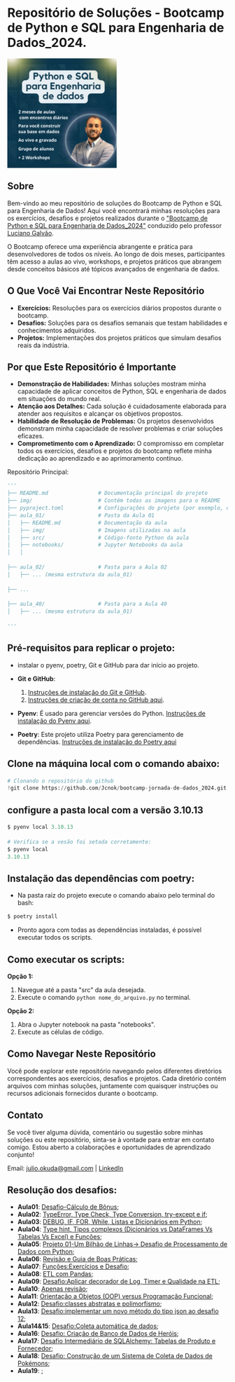 # Repositório de Soluções - Bootcamp de Python e SQL para Engenharia de Dados_2024.



<img src="img\newphoto.png" align='center' alt="drawing" width="250" heigth="250"/>

## Sobre

Bem-vindo ao meu repositório de soluções do Bootcamp de Python e SQL para Engenharia de Dados! Aqui você encontrará minhas resoluções para os exercícios, desafios e projetos realizados durante o ["Bootcamp de Python e SQL para Engenharia de Dados_2024"](https://www.jornadadedados2024.com.br/) conduzido pelo professor [Luciano Galvão](https://www.linkedin.com/in/lucianovasconcelosf/).


O Bootcamp oferece uma experiência abrangente e prática para desenvolvedores de todos os níveis. Ao longo de dois meses, participantes têm acesso a aulas ao vivo, workshops, e projetos práticos que abrangem desde conceitos básicos até tópicos avançados de engenharia de dados.

## O Que Você Vai Encontrar Neste Repositório

- **Exercícios:** Resoluções para os exercícios diários propostos durante o bootcamp.
- **Desafios:** Soluções para os desafios semanais que testam habilidades e conhecimentos adquiridos.
- **Projetos:** Implementações dos projetos práticos que simulam desafios reais da indústria.

## Por que Este Repositório é Importante

- **Demonstração de Habilidades:** Minhas soluções mostram minha capacidade de aplicar conceitos de Python, SQL e engenharia de dados em situações do mundo real.
- **Atenção aos Detalhes:** Cada solução é cuidadosamente elaborada para atender aos requisitos e alcançar os objetivos propostos.
- **Habilidade de Resolução de Problemas:** Os projetos desenvolvidos demonstram minha capacidade de resolver problemas e criar soluções eficazes.
- **Comprometimento com o Aprendizado:** O compromisso em completar todos os exercícios, desafios e projetos do bootcamp reflete minha dedicação ao aprendizado e ao aprimoramento contínuo.

Repositório Principal:
```python
'''
├── README.md                # Documentação principal do projeto
├── img/                     # Contém todas as imagens para o README
├── pyproject.toml           # Configurações do projeto (por exemplo, dependências)
├── aula_01/                 # Pasta da Aula 01
│   ├── README.md            # Documentação da aula
│   ├── img/                 # Imagens utilizadas na aula
│   ├── src/                 # Código-fonte Python da aula
│   ├── notebooks/           # Jupyter Notebooks da aula
│   │  

├── aula_02/                 # Pasta para a Aula 02
│   ├── ... (mesma estrutura da aula_01)

├── ...

├── aula_40/                 # Pasta para a Aula 40
│   ├── ... (mesma estrutura da aula_01)

'''
```
## Pré-requisitos para replicar o projeto:
* instalar o pyenv, poetry, Git e GitHub para dar início ao projeto.
* **Git e GitHub**:
    1. [Instruções de instalação do Git e GitHub](https://github.com/git-guides/install-git).
    2. [Instruções de criação de conta no GitHub aqui](https://docs.github.com/pt/get-started/onboarding/getting-started-with-your-github-account).

* **Pyenv**: É usado para gerenciar versões do Python. [Instruções de instalação do Pyenv aqui](https://github.com/pyenv/pyenv#installation).

* **Poetry**: Este projeto utiliza Poetry para gerenciamento de dependências. [Instruções de instalação do Poetry aqui](https://python-poetry.org/docs/#installation)

## Clone na máquina local com o comando abaixo:
```python
# Clonando o repositório do github
!git clone https://github.com/Jcnok/bootcamp-jornada-de-dados_2024.git
```
## configure a pasta local com a versão 3.10.13
```python
$ pyenv local 3.10.13

# Verifica se a vesão foi setada corretamente:
$ pyenv local
3.10.13
```
## Instalação das dependências com poetry:
* Na pasta raiz do projeto execute o comando abaixo pelo terminal do bash:
```python
$ poetry install
```
* Pronto agora com todas as dependências instaladas, é possível executar todos os scripts.

## Como executar os scripts:
**Opção 1:**
1. Navegue até a pasta "src" da aula desejada.
2. Execute o comando `python nome_do_arquivo.py` no terminal.

**Opção 2:**
1. Abra o Jupyter notebook na pasta "notebooks".
2. Execute as células de código.

## Como Navegar Neste Repositório

Você pode explorar este repositório navegando pelos diferentes diretórios correspondentes aos exercícios, desafios e projetos. Cada diretório contém arquivos com minhas soluções, juntamente com quaisquer instruções ou recursos adicionais fornecidos durante o bootcamp.

## Contato

Se você tiver alguma dúvida, comentário ou sugestão sobre minhas soluções ou este repositório, sinta-se à vontade para entrar em contato comigo. Estou aberto a colaborações e oportunidades de aprendizado conjunto!

Email: julio.okuda@gmail.com |
[LinkedIn](https://www.linkedin.com/in/juliookuda/)


## Resolução dos desafios:

* **Aula01**: [Desafio-Cálculo de Bônus](https://github.com/Jcnok/bootcamp-jornada-de-dados_2024/tree/main/aula_01#c%C3%A1lculo-de-b%C3%B4nus-com-entrada-do-usu%C3%A1rio);
* **Aula02**: [TypeError, Type Check, Type Conversion, try-except e if](https://github.com/Jcnok/bootcamp-jornada-de-dados_2024/tree/main/aula_02#aula-02-typeerror-type-check-type-conversion-try-except-e-if);
* **Aula03**: [DEBUG, IF, FOR, While, Listas e Dicionários em Python](https://github.com/Jcnok/bootcamp-jornada-de-dados_2024/tree/main/aula_03#aula-03-debug-if-for-while-listas-e-dicion%C3%A1rios-em-python);
* **Aula04**: [Type hint, Tipos complexos (Dicionários vs DataFrames Vs Tabelas Vs Excel) e Funções](https://github.com/Jcnok/bootcamp-jornada-de-dados_2024/tree/main/aula_04#aula-04--type-hint-tipos-complexos-dicion%C3%A1rios-vs-dataframes-vs-tabelas-vs-excel-e-fun%C3%A7%C3%B5es);
* **Aula05**: [Projeto 01-Um Bilhão de Linhas-> Desafio de Processamento de Dados com Python](https://github.com/Jcnok/bootcamp-jornada-de-dados_2024/tree/main/aula_05#projeto-01---um-bilh%C3%A3o-de-linhas-desafio-de-processamento-de-dados-com-python);
* **Aula06**: [Revisão e Guia de Boas Práticas](https://github.com/Jcnok/bootcamp-jornada-de-dados_2024/tree/main/aula_06#aula-06---revis%C3%A3o-e-guia-de-boas-pr%C3%A1ticas);
* **Aula07**: [Funções:Exercícios e Desafio](https://github.com/Jcnok/bootcamp-jornada-de-dados_2024/tree/main/aula_07#fun%C3%A7%C3%B5es);
* **Aula08**: [ETL com Pandas](https://github.com/Jcnok/bootcamp-jornada-de-dados_2024/tree/main/aula_08#fun%C3%A7%C3%B5es-em-python---etl-com-pandas-json-e-parquet);
* **Aula09**: [Desafio:Aplicar decorador de Log, Timer e Qualidade na ETL](https://github.com/Jcnok/bootcamp-jornada-de-dados_2024/tree/main/aula_08#desafio);
* **Aula10**: [Apenas revisão]();
* **Aula11**: [Orientação a Objetos (OOP) versus Programação Funcional](https://github.com/Jcnok/bootcamp-jornada-de-dados_2024/tree/main/aula_11#orienta%C3%A7%C3%A3o-a-objetos-oop-versus-programa%C3%A7%C3%A3o-funcional);
* **Aula12**: [Desafio:classes abstratas e polimorfismo](https://github.com/Jcnok/bootcamp-jornada-de-dados_2024/tree/main/aula_12#aula-12---classes-abstratas-e-polimorfismo);
* **Aula13**: [Desafio:implementar um novo método do tipo json ao desafio 12](https://github.com/Jcnok/bootcamp-jornada-de-dados_2024/tree/main/aula_13#desafio);
* **Aula14&15**: [Desafio:Coleta automática de dados](https://github.com/Jcnok/bootcamp-jornada-de-dados_2024/tree/main/aula_14_15#desafio-de-engenharia-de-dados---coleta-autom%C3%A1tica-de-dados);
* **Aula16**: [Desafio: Criação de Banco de Dados de Heróis](https://github.com/Jcnok/bootcamp-jornada-de-dados_2024/tree/main/aula_16#desafio-cria%C3%A7%C3%A3o-de-banco-de-dados-de-her%C3%B3is);
* **Aula17**: [Desafio Intermediário de SQLAlchemy: Tabelas de Produto e Fornecedor](https://github.com/Jcnok/bootcamp-jornada-de-dados_2024/tree/main/aula_17#desafio-intermedi%C3%A1rio-de-sqlalchemy-tabelas-de-produto-e-fornecedor);
* **Aula18**: [Desafio: Construção de um Sistema de Coleta de Dados de Pokémons](https://github.com/Jcnok/bootcamp-jornada-de-dados_2024/tree/main/aula_18#desafio-constru%C3%A7%C3%A3o-de-um-sistema-de-coleta-de-dados-de-pok%C3%A9mons);
* **Aula19**: []();
